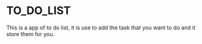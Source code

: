 # TO_DO_LIST
This is a app of to do list, it is use to add the task that you want to  do and it store them for you.
